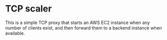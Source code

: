 # TCP scaler #
This is a simple TCP proxy that starts an AWS EC2 instance when any number of
clients exist, and then forward them to a backend instance when available.
